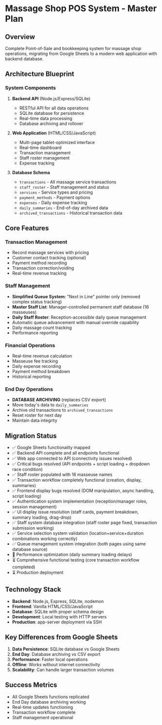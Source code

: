# Massage Shop POS System - Master Plan

## Overview
Complete Point-of-Sale and bookkeeping system for massage shop operations, migrating from Google Sheets to a modern web application with backend database.

## Architecture Blueprint

### System Components
1. **Backend API** (Node.js/Express/SQLite)
   - RESTful API for all data operations
   - SQLite database for persistence
   - Real-time data processing
   - Database archiving and rollover

2. **Web Application** (HTML/CSS/JavaScript)
   - Multi-page tablet-optimized interface
   - Real-time dashboard
   - Transaction management
   - Staff roster management
   - Expense tracking

3. **Database Schema**
   - `transactions` - All massage service transactions
   - `staff_roster` - Staff management and status
   - `services` - Service types and pricing
   - `payment_methods` - Payment options
   - `expenses` - Daily expense tracking
   - `daily_summaries` - End-of-day archived data
   - `archived_transactions` - Historical transaction data

## Core Features

### Transaction Management
- Record massage services with pricing
- Customer contact tracking (optional)
- Payment method recording
- Transaction correction/voiding
- Real-time revenue tracking

### Staff Management
- **Simplified Queue System**: "Next in Line" pointer only (removed complex status tracking)
- **Master Staff List**: Manager-controlled permanent staff database (16 masseuses)
- **Daily Staff Roster**: Reception-accessible daily queue management
- Automatic queue advancement with manual override capability
- Daily massage count tracking
- Performance reporting

### Financial Operations
- Real-time revenue calculation
- Masseuse fee tracking
- Daily expense recording
- Payment method breakdown
- Historical reporting

### End Day Operations
- **DATABASE ARCHIVING** (replaces CSV export)
- Move today's data to `daily_summaries`
- Archive old transactions to `archived_transactions`
- Reset roster for next day
- Maintain data integrity

## Migration Status
- ✅ Google Sheets functionality mapped
- ✅ Backend API complete and all endpoints functional
- ✅ Web app connected to API (connectivity issues resolved)
- ✅ Critical bugs resolved (API endpoints + script loading + dropdown race condition)
- ✅ Staff roster populated with 16 masseuse names
- ✅ Transaction workflow completely functional (creation, display, summaries)
- ✅ Frontend display bugs resolved (DOM manipulation, async handling, script loading)
- ✅ Authentication system implementation (reception/manager roles, session management)
- ✅ UI display issue resolution (staff cards, payment breakdown, summary loading, drag-drop)
- ✅ Staff system database integration (staff roster page fixed, transaction submission working)
- ✅ Service selection system validation (location+service+duration combinations working correctly)
- ✅ Queue management system integration (both pages using same database source)
- 🔄 Performance optimization (daily summary loading delays)
- ⏳ Comprehensive functional testing (core transaction workflow completed)
- ⏳ Production deployment

## Technology Stack
- **Backend**: Node.js, Express, SQLite, nodemon
- **Frontend**: Vanilla HTML/CSS/JavaScript
- **Database**: SQLite with proper schema design
- **Development**: Local testing with HTTP servers
- **Production**: app-server deployment via SSH

## Key Differences from Google Sheets
1. **Data Persistence**: SQLite database vs Google Sheets
2. **End Day**: Database archiving vs CSV export
3. **Performance**: Faster local operations
4. **Offline**: Works without internet connectivity
5. **Scalability**: Can handle larger transaction volumes

## Success Metrics
- All Google Sheets functions replicated
- End Day database archiving working
- Real-time updates functioning
- Transaction workflow complete
- Staff management operational
